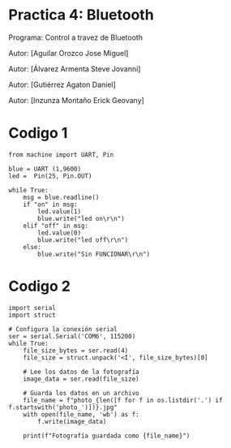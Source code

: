 # Practica 4: Bluetooth
 Programa: Control a travez de Bluetooth
 
  Autor: [Aguilar Orozco Jose Miguel]
  
Autor: [Álvarez Armenta Steve Jovanni]

Autor: [Gutiérrez Agaton Daniel]

Autor: [Inzunza Montaño Erick Geovany]

# Codigo 1
```
from machine import UART, Pin

blue = UART (1,9600)
led =  Pin(25, Pin.OUT)

while True:
    msg = blue.readline()
    if "on" in msg:
        led.value(1)
        blue.write("led on\r\n")
    elif "off" in msg:
        led.value(0)
        blue.write("led off\r\n")
    else:
        blue.write("Sin FUNCIONAR\r\n")
```
# Codigo 2
```
import serial
import struct

# Configura la conexión serial
ser = serial.Serial('COM6', 115200)  
while True:
    file_size_bytes = ser.read(4)
    file_size = struct.unpack('<I', file_size_bytes)[0]

    # Lee los datos de la fotografía
    image_data = ser.read(file_size)

    # Guarda los datos en un archivo
    file_name = f"photo_{len([f for f in os.listdir('.') if f.startswith('photo_')])}.jpg"
    with open(file_name, 'wb') as f:
        f.write(image_data)

    print(f"Fotografía guardada como {file_name}")
```
